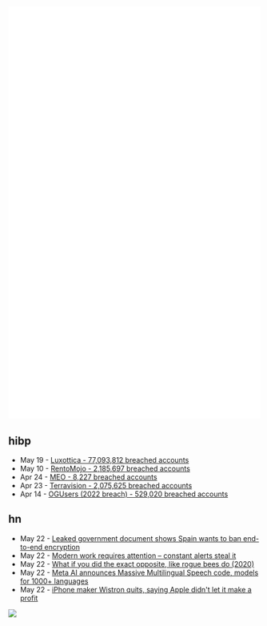 ![Metrics](https://raw.githubusercontent.com/phixion/phixion/master/metrics.svg)

## hibp

<!--
for https://github.com/phixion/phixion/blob/main/.github/workflows/feeds.yml
-->
<!--START_SECTION:haveibeenpwnd-->
- May 19 - [Luxottica - 77,093,812 breached accounts](https://haveibeenpwned.com/PwnedWebsites#Luxottica)
- May 10 - [RentoMojo - 2,185,697 breached accounts](https://haveibeenpwned.com/PwnedWebsites#RentoMojo)
- Apr 24 - [MEO - 8,227 breached accounts](https://haveibeenpwned.com/PwnedWebsites#MEO)
- Apr 23 - [Terravision - 2,075,625 breached accounts](https://haveibeenpwned.com/PwnedWebsites#Terravision)
- Apr 14 - [OGUsers (2022 breach) - 529,020 breached accounts](https://haveibeenpwned.com/PwnedWebsites#OGUsers2022)
<!--END_SECTION:haveibeenpwnd-->

## hn

<!--
for https://github.com/phixion/phixion/blob/main/.github/workflows/feeds.yml
-->
<!--START_SECTION:hn-->
- May 22 - [Leaked government document shows Spain wants to ban end-to-end encryption](https://www.wired.com/story/europe-break-encryption-leaked-document-csa-law/)
- May 22 - [Modern work requires attention – constant alerts steal it](https://stackoverflow.blog/2023/05/22/modern-work-requires-attention-constant-alerts-steal-it/)
- May 22 - [What if you did the exact opposite, like rogue bees do (2020)](https://www.mrdbourke.com/what-if-you-did-the-exact-opposite-like-the-rogue-bees-do/)
- May 22 - [Meta AI announces Massive Multilingual Speech code,  models for 1000+ languages](https://github.com/facebookresearch/fairseq/tree/main/examples/mms)
- May 22 - [iPhone maker Wistron quits, saying Apple didn&#x27;t let it make a profit](https://9to5mac.com/2023/05/22/iphone-maker-wistron-quits/)
<!--END_SECTION:hn-->

<!--
for https://yhype.me
-->
![](https://hit.yhype.me/github/profile?user_id=13013670)
